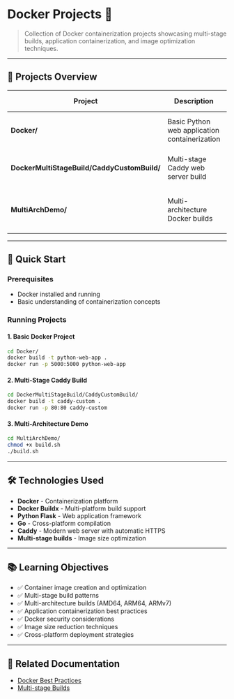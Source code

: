 # Docker Projects 🐳

> Collection of Docker containerization projects showcasing multi-stage builds, application containerization, and image optimization techniques.

---

## 📁 Projects Overview

| Project | Description | Key Features |
|---------|-------------|--------------|
| **Docker/** | Basic Python web application containerization | Simple Dockerfile, Python Flask app |
| **DockerMultiStageBuild/CaddyCustomBuild/** | Multi-stage Caddy web server build | Multi-stage optimization, custom Caddy build |
| **MultiArchDemo/** | Multi-architecture Docker builds | Cross-platform compilation, Docker Buildx |

---

## 🚀 Quick Start

### Prerequisites
- Docker installed and running
- Basic understanding of containerization concepts

### Running Projects

#### 1. Basic Docker Project
```bash
cd Docker/
docker build -t python-web-app .
docker run -p 5000:5000 python-web-app
```

#### 2. Multi-Stage Caddy Build
```bash
cd DockerMultiStageBuild/CaddyCustomBuild/
docker build -t caddy-custom .
docker run -p 80:80 caddy-custom
```

#### 3. Multi-Architecture Demo
```bash
cd MultiArchDemo/
chmod +x build.sh
./build.sh
```

---

## 🛠️ Technologies Used

- **Docker** - Containerization platform
- **Docker Buildx** - Multi-platform build support
- **Python Flask** - Web application framework
- **Go** - Cross-platform compilation
- **Caddy** - Modern web server with automatic HTTPS
- **Multi-stage builds** - Image size optimization

---

## 📚 Learning Objectives

- ✅ Container image creation and optimization
- ✅ Multi-stage build patterns
- ✅ Multi-architecture builds (AMD64, ARM64, ARMv7)
- ✅ Application containerization best practices
- ✅ Docker security considerations
- ✅ Image size reduction techniques
- ✅ Cross-platform deployment strategies

---

## 🔗 Related Documentation

- [Docker Best Practices](https://docs.docker.com/develop/dev-best-practices/)
- [Multi-stage Builds](https://docs.docker.com/develop/dev-best-practices/dockerfile_best-practices/#use-multi-stage-builds)